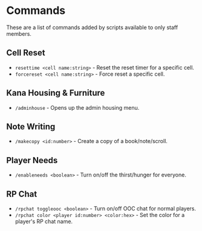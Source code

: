 # Commands
These are a list of commands added by scripts available to only staff members.

## Cell Reset
* ``resettime <cell name:string>`` - Reset the reset timer for a specific cell.
* ``forcereset <cell name:string>`` - Force reset a specific cell.

## Kana Housing & Furniture
* ``/adminhouse`` - Opens up the admin housing menu.

## Note Writing
* ``/makecopy <id:number>`` - Create a copy of a book/note/scroll.

## Player Needs
* ``/enableneeds <boolean>`` - Turn on/off the thirst/hunger for everyone.

## RP Chat
* ``/rpchat toggleooc <boolean>`` - Turn on/off OOC chat for normal players.
* ``/rpchat color <player id:number> <color:hex>`` - Set the color for a player's RP chat name.
